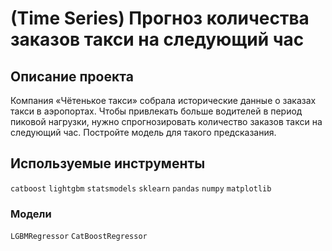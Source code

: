 # (Time Series) Прогноз количества заказов такси на следующий час

## Описание проекта

Компания «Чётенькое такси» собрала исторические данные о заказах такси в аэропортах. 
Чтобы привлекать больше водителей в период пиковой нагрузки, нужно спрогнозировать количество заказов такси на следующий час. 
Постройте модель для такого предсказания.

## Используемые инструменты

`catboost` `lightgbm` `statsmodels` `sklearn` `pandas` `numpy` `matplotlib`

### Модели

`LGBMRegressor` `CatBoostRegressor`
